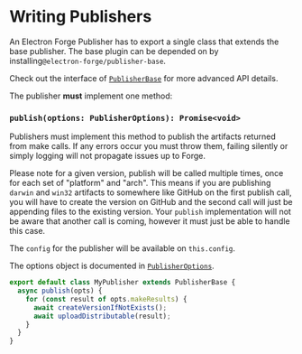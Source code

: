 # Writing Publishers

An Electron Forge Publisher has to export a single class that extends the base publisher. The base plugin can be depended on by installing`@electron-forge/publisher-base`.

Check out the interface of [`PublisherBase`](https://js.electronforge.io/modules/_electron_forge_publisher_base.html) for more advanced API details.

The publisher **must** implement one method:

### `publish(options: PublisherOptions): Promise<void>`

Publishers must implement this method to publish the artifacts returned from make calls. If any errors occur you must throw them, failing silently or simply logging will not propagate issues up to Forge.

Please note for a given version, publish will be called multiple times, once for each set of "platform" and "arch". This means if you are publishing `darwin` and `win32` artifacts to somewhere like GitHub on the first publish call, you will have to create the version on GitHub and the second call will just be appending files to the existing version.  Your `publish` implementation will not be aware that another call is coming, however it must just be able to handle this case.

The `config` for the publisher will be available on `this.config`.

The options object is documented in [`PublisherOptions`](https://js.electronforge.io/interfaces/_electron_forge_publisher_base.PublisherOptions.html).

```javascript
export default class MyPublisher extends PublisherBase {
  async publish(opts) {
    for (const result of opts.makeResults) {
      await createVersionIfNotExists();
      await uploadDistributable(result);
    }
  }
}
```

